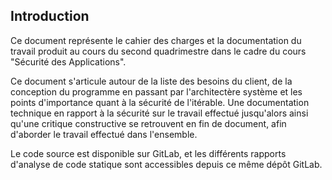 ## Introduction

Ce document représente le cahier des charges et la documentation du travail produit au cours du second quadrimestre dans le cadre du cours "Sécurité des Applications".

Ce document s'articule autour de la liste des besoins du client, de la conception du programme en passant par l'architectère système et les points d'importance quant à la sécurité de l'itérable.
Une documentation technique en rapport à la sécurité sur le travail effectué jusqu'alors ainsi qu'une critique constructive se retrouvent en fin de document, afin d'aborder le travail effectué dans l'ensemble.

Le code source est disponible sur GitLab, et les différents rapports d'analyse de code statique sont accessibles depuis ce même dépôt GitLab.
